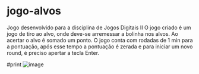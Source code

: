 # jogo-alvos

Jogo desenvolvido para a disciplina de Jogos Digitais II
O jogo criado é um jogo de tiro ao alvo, onde deve-se arremessar a bolinha nos alvos. Ao acertar o alvo é somado um ponto.
O jogo conta com rodadas de 1 min para a pontuação, após esse tempo a pontuação é zerada e para iniciar um novo round, é preciso apertar a tecla Enter.

#print
![image](https://github.com/cadu-LF/jogo-alvos/assets/61796326/9eac6c50-923e-4e3c-90c0-1e5fdc206f88)

